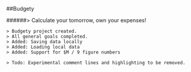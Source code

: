 ##Budgety



######> Calculate your tomorrow, own your expenses!



	> Budgety project created.
	> All general goals completed.
	> Added: Saving data locally
	> Added: Loading local data
	> Added: Support for $M / 9 figure numbers

	> Todo: Experimental comment lines and highlighting to be removed.